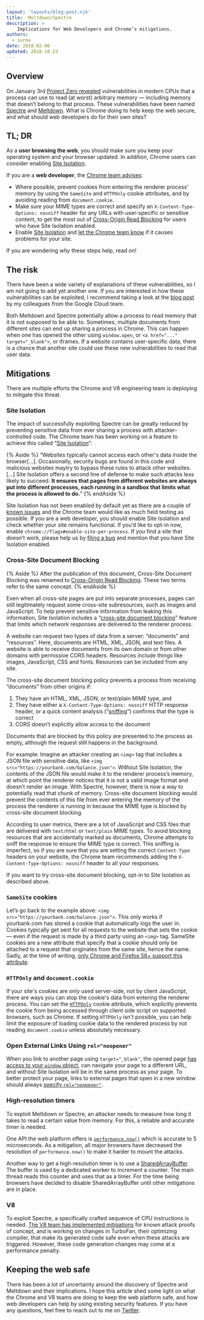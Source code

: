 ```yaml
---
layout: 'layouts/blog-post.njk'
title:  Meltdown/Spectre
description: >
    Implications for Web Developers and Chrome’s mitigations.
authors:
  - surma
date: 2018-02-06  
updated: 2018-10-23
---
```



## Overview

On January 3rd [Project Zero
revealed](https://googleprojectzero.blogspot.com/2018/01/reading-privileged-memory-with-side.html)
vulnerabilities in modern CPUs that a process can use to read (at worst)
arbitrary memory — including memory that doesn’t belong to that process. These
vulnerabilities have been named [Spectre](https://spectreattack.com/spectre.pdf)
and [Meltdown](https://meltdownattack.com/meltdown.pdf). What is Chrome doing to
help keep the web secure, and what should web developers do for their own sites?

## TL; DR

As a **user browsing the web**, you should make sure you keep your operating
system and your browser updated. In addition, Chrome users can consider enabling
[Site Isolation](https://support.google.com/chrome/answer/7623121).

If you are a **web developer**, the [Chrome team
advises](https://www.chromium.org/Home/chromium-security/ssca):

* Where possible, prevent cookies from entering the renderer process' memory by
  using the `SameSite` and `HTTPOnly` cookie attributes, and by avoiding reading
  from `document.cookie`.
* Make sure your MIME types are correct and specify an `X-Content-Type-Options:
  nosniff` header for any URLs with user-specific or sensitive content, to get
  the most out of [Cross-Origin Read
  Blocking](/web/updates/2018/07/site-isolation#corb) for users who have Site
  Isolation enabled.
* Enable [Site
  Isolation](https://www.chromium.org/Home/chromium-security/site-isolation) and
  [let the Chrome team know](http://crbug.com/new) if it causes problems for
  your site.

If you are wondering _why_ these steps help, read on!

## The risk

There have been a wide variety of explanations of these vulnerabilities, so I am
not going to add yet another one. If you are interested in how these
vulnerabilities can be exploited, I recommend taking a look at the [blog
post](https://blog.google/topics/google-cloud/answering-your-questions-about-meltdown-and-spectre/)
by my colleagues from the Google Cloud team.

Both Meltdown and Spectre potentially allow a process to read memory that it is
not supposed to be able to. Sometimes, multiple documents from different sites
can end up sharing a process in Chrome. This can happen when one has opened the
other using `window.open`, or `<a href="..." target="_blank">`, or iframes. If a
website contains user-specific data, there is a chance that another site could
use these new vulnerabilities to read that user data.


## Mitigations

There are multiple efforts the Chrome and V8 engineering team is deploying to mitigate this threat.

### Site Isolation

The impact of successfully exploiting Spectre can be greatly reduced by
preventing sensitive data from ever sharing a process with attacker-controlled
code. The Chrome team has been working on a feature to achieve this called
“[Site
Isolation](https://www.chromium.org/Home/chromium-security/site-isolation)”:

{% Aside %}
“Websites typically cannot access each other's data inside the browser[...].
Occasionally, security bugs are found in this code and malicious websites maytry to bypass these rules to attack other websites. [...] Site Isolation
offers a second line of defense to make such attacks less likely to succeed.
**It ensures that pages from different websites are always put into different
processes, each running in a sandbox that limits what the process is allowed
to do.**”
{% endAside %}

Site Isolation has not been enabled by default yet as there are a couple of
[known
issues](https://www.chromium.org/Home/chromium-security/site-isolation#TOC-Known-Issues)
and the Chrome team would like as much field testing as possible. If you are a
web developer, you should enable Site Isolation and check whether your site
remains functional. If you’d like to opt-in now, enable
`chrome://flags#enable-site-per-process`. If you find a site that doesn’t work,
please help us by [filing a bug](https://crbug.com/new) and mention that you
have Site Isolation enabled.

### Cross-Site Document Blocking

{% Aside %}
After the publication of this document, Cross-Site Document Blocking was
renamed to [Cross-Origin Read
Blocking](https://developers.google.com/web/updates/2018/07/site-isolation#corb). These two terms refer to
the same concept.
{% endAside %}

Even when all cross-site pages are put into separate processes, pages can still
legitimately request some cross-site subresources, such as images and
JavaScript. To help prevent sensitive information from leaking this information,
Site Isolation includes a “[cross-site document
blocking](https://www.chromium.org/developers/design-documents/blocking-cross-site-documents)”
feature that limits which network responses are delivered to the renderer
process.

A website can request two types of data from a server: “documents” and
“resources”. Here, documents are HTML, XML, JSON, and text files. A website is
able to receive documents from its own domain or from other domains with
permissive CORS headers. Resources include things like images, JavaScript, CSS
and fonts. Resources can be included from any site.

The cross-site document blocking policy prevents a process from receiving
“documents” from other origins if:

1. They have an HTML, XML, JSON, or text/plain MIME type, and
1. They have either a `X-Content-Type-Options: nosniff` HTTP response header, or
   a quick content analysis (“[sniffing](https://mimesniff.spec.whatwg.org/)”)
   confirms that the type is correct
1. CORS doesn’t explicitly allow access to the document

Documents that are blocked by this policy are presented to the process as empty,
although the request still happens in the background.

For example: Imagine an attacker creating an `<img>` tag that includes a JSON
file with sensitive data, like `<img src="https://yourbank.com/balance.json">`.
Without Site Isolation, the contents of the JSON file would make it to the
renderer process’s memory, at which point the renderer notices that it is not a
valid image format and doesn’t render an image. With Spectre, however, there is
now a way to potentially read that chunk of memory. Cross-site document blocking
would prevent the contents of this file from ever entering the memory of the
process the renderer is running in because the MIME type is blocked by
cross-site document blocking.

According to user metrics, there are a lot of JavaScript and CSS files that are
delivered with `text/html` or `text/plain` MIME types. To avoid blocking
resources that are accidentally marked as documents, Chrome attempts to sniff
the response to ensure the MIME type is correct. This sniffing is imperfect, so
if you are sure that you are setting the correct `Content-Type` headers on your
website, the Chrome team recommends adding the `X-Content-Type-Options: nosniff`
header to all your responses.

If you want to try cross-site document blocking, opt-in to Site Isolation as
described above.

### `SameSite` cookies

Let’s go back to the example above: `<img
src="https://yourbank.com/balance.json">`. This only works if yourbank.com has
stored a cookie that automatically logs the user in. Cookies typically get sent
for all requests to the website that sets the cookie — even if the request is
made by a third party using an `<img>` tag. SameSite cookies are a new attribute
that specify that a cookie should only be attached to a request that originates
from the same site, hence the name. Sadly, at the time of writing, [only Chrome
and Firefox 58+ support this
attribute](https://caniuse.com/#feat=same-site-cookie-attribute).

### `HTTPOnly` and `document.cookie`

If your site's cookies are only used server-side, not by client JavaScript,
there are ways you can stop the cookie's data from entering the renderer
process. You can set the [`HTTPOnly`](https://www.owasp.org/index.php/HttpOnly)
cookie attribute, which explicitly prevents the cookie from being accessed
through client side script on supported browsers, such as Chrome. If setting
`HTTPOnly` isn't possible, you can help limit the exposure of loading cookie
data to the rendered process by not reading `document.cookie` unless absolutely
necessary.

### Open External Links Using `rel="noopener"`

When you link to another page using `target="_blank"`, the opened page [has
access to your `window` object](https://mathiasbynens.github.io/rel-noopener/),
can navigate your page to a different URL, and without Site Isolation will be in
the same process as your page. To better protect your page, links to external
pages that open in a new window should always [specify
`rel="noopener"`](https://developers.google.com/web/tools/lighthouse/audits/noopener).

### High-resolution timers

To exploit Meltdown or Spectre, an attacker needs to measure how long it takes
to read a certain value from memory. For this, a reliable and accurate timer is
needed.

One API the web platform offers is
[`performance.now()`](https://developer.mozilla.org/docs/Web/API/Performance/now)
which is accurate to 5 microseconds. As a mitigation, all major browsers have
decreased the resolution of `performance.now()` to make it harder to mount the
attacks.

Another way to get a high-resolution timer is to use a
[SharedArrayBuffer](https://developer.mozilla.org/docs/Web/JavaScript/Reference/Global_Objects/SharedArrayBuffer).
The buffer is used by a dedicated worker to increment a counter. The main thread
reads this counter and uses that as a timer. For the time being browsers have
decided to disable SharedArrayBuffer until other mitigations are in place.

### V8

To exploit Spectre, a specifically crafted sequence of CPU instructions is
needed. [The V8 team has implemented
mitigations](https://v8.dev/docs/untrusted-code-mitigations) for
known attack proofs of concept, and is working on changes in TurboFan, their
optimizing compiler, that make its generated code safe even when these attacks
are triggered. However, these code generation changes may come at a performance
penalty.

## Keeping the web safe

There has been a lot of uncertainty around the discovery of Spectre and Meltdown
and their implications. I hope this article shed some light on what the Chrome
and V8 teams are doing to keep the web platform safe, and how web developers can
help by using existing security features. If you have any questions, feel free
to reach out to me on [Twitter](https://twitter.com/dassurma).
